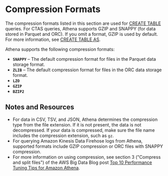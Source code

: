 # Compression Formats<a name="compression-formats"></a>

The compression formats listed in this section are used for [CREATE TABLE](create-table.md) queries\. For CTAS queries, Athena supports GZIP and SNAPPY \(for data stored in Parquet and ORC\)\. If you omit a format, GZIP is used by default\. For more information, see [CREATE TABLE AS](create-table-as.md)\.

Athena supports the following compression formats:
+ **`SNAPPY`** – The default compression format for files in the Parquet data storage format\. 
+ **`ZLIB`** – The default compression format for files in the ORC data storage format\.
+ **`LZO`**
+ **`GZIP`**
+ **`BZIP2`**

## Notes and Resources<a name="compression-formats-notes"></a>
+ For data in CSV, TSV, and JSON, Athena determines the compression type from the file extension\. If it is not present, the data is not decompressed\. If your data is compressed, make sure the file name includes the compression extension, such as `gz`\. 
+ For querying Amazon Kinesis Data Firehose logs from Athena, supported formats include GZIP compression or ORC files with SNAPPY compression\. 
+ For more information on using compression, see section 3 \("Compress and split files"\) of the AWS Big Data Blog post [Top 10 Performance Tuning Tips for Amazon Athena](http://aws.amazon.com/blogs/big-data/top-10-performance-tuning-tips-for-amazon-athena/)\.
